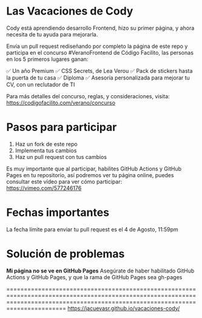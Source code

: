 # Las Vacaciones de Cody
Cody está aprendiendo desarrollo Frontend, hizo su primer página, y ahora necesita de tu ayuda para mejorarla.

Envía un pull request rediseñando por completo la página de este repo y participa en el concurso #VeranoFrontend de Código Facilito, las personas en los 5 primeros lugares ganan:

✅ Un año Premium
✅ CSS Secrets, de Lea Verou
✅ Pack de stickers hasta la puerta de tu casa
✅ Diploma
✅ Asesoría personalizada para mejorar tu CV, con un reclutador de TI

Para más detalles del concurso, reglas, y consideraciones, visita: https://codigofacilito.com/verano/concurso


# Pasos para participar

1. Haz un fork de este repo
2. Implementa tus cambios
3. Haz un pull request con tus cambios

Es muy importante que al participar, habilites GitHub Actions y GitHub Pages en tu repositorio, así podremos ver tu página online, puedes consultar este vídeo para ver cómo participar: https://vimeo.com/577246176

# Fechas importantes
La fecha límite para enviar tu pull request es el 4 de Agosto, 11:59pm

# Solución de problemas

**Mi página no se ve en GitHub Pages**
Asegúrate de haber habilitado GitHub Actions y GitHub Pages, y que la rama de GitHub Pages sea gh-pages

===================================================================================================================================================================================
https://jacuevasr.github.io/vacaciones-cody/
